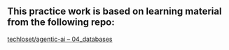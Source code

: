 ## This practice work is based on learning material from the following repo:
[techloset/agentic-ai – 04_databases](https://github.com/techloset/agentic-ai/tree/master/04_databases)